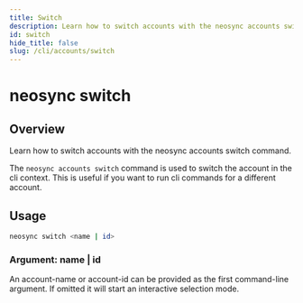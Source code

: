 ```yaml
---
title: Switch
description: Learn how to switch accounts with the neosync accounts switch command.
id: switch
hide_title: false
slug: /cli/accounts/switch
---
```


# neosync switch

## Overview

Learn how to switch accounts with the neosync accounts switch command.

The `neosync accounts switch` command is used to switch the account in the cli context.
This is useful if you want to run cli commands for a different account.

## Usage

```bash
neosync switch <name | id>
```

### Argument: name | id

An account-name or account-id can be provided as the first command-line argument. If omitted
it will start an interactive selection mode.

